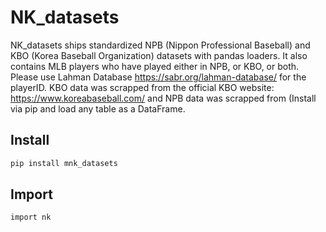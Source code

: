 # NK_datasets

NK_datasets ships standardized NPB (Nippon Professional Baseball) and KBO (Korea Baseball Organization) datasets with pandas loaders. It also contains MLB players who have played either in NPB, or KBO, or both. Please use Lahman Database https://sabr.org/lahman-database/ for the playerID. KBO data was scrapped from the official KBO website: https://www.koreabaseball.com/ and NPB data was scrapped from (Install via pip and load any table as a DataFrame.

## Install

```bash
pip install mnk_datasets
```

## Import

```bash
import nk
```

